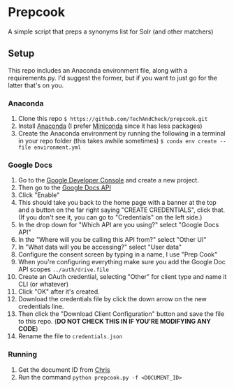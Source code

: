 # Prepcook
A simple script that preps a synonyms list for Solr (and other matchers)

## Setup

This repo includes an Anaconda environment file, along with a requirements.py. I'd suggest the former, but if you want to just go for the latter that's on you.

### Anaconda

1. Clone this repo ```$ https://github.com/TechAndCheck/prepcook.git```
1. Install [Anaconda](https://docs.conda.io/projects/conda/en/latest/user-guide/install/index.html) (I prefer [Miniconda](https://docs.conda.io/en/latest/miniconda.html) since it has less packages)
1. Create the Anaconda environment by running the following in a terminal in your repo folder (this takes awhile sometimes) ```$ conda env create --file environment.yml```

### Google Docs

1. Go to the [Google Developer Console](https://console.developers.google.com/) and create a new project.
1. Then go to the [Google Docs API](https://console.developers.google.com/apis/library/docs.googleapis.com)
1. Click "Enable"
1. This should take you back to the home page with a banner at the top and a button on the far right saying "CREATE CREDENTIALS", click that. (If you don't see it, you can go to "Credentials" on the left side.)
1. In the drop down for "Which API are you using?" select "Google Docs API"
1. In the "Where will you be calling this API from?" select "Other UI"
1. In "What data will you be accessing?" select "User data"
1. Configure the consent screen by typing in a name, I use "Prep Cook"
1. When you're configuring everything make sure you add the Google Doc API scopes `../auth/drive.file `
1. Create an OAuth credential, selecting "Other" for client type and name it CLI (or whatever)
1. Click "OK" after it's created.
1. Download the credentials file by click the down arrow on the new credentials line.
1. Then click the "Download Client Configuration" button and save the file to this repo. (**DO NOT CHECK THIS IN IF YOU'RE MODIFYING ANY CODE**)
1. Rename the file to `credentials.json`

### Running

1. Get the document ID from [Chris](@cguess)
1. Run the command `python prepcook.py -f <DOCUMENT_ID>`

